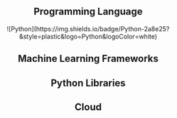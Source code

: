 <div align=center>
<h2>Programming Language</h2>
![Python](https://img.shields.io/badge/Python-2a8e25?&style=plastic&logo=Python&logoColor=white)
  
<h2>Machine Learning Frameworks</h2>
  
<h2>Python Libraries</h2>
  
<h2>Cloud</h2>
